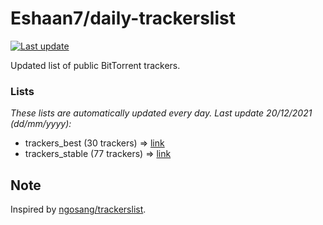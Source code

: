 
# Eshaan7/daily-trackerslist 

[![Last update](https://img.shields.io/badge/Last%20update-20/12/2021-blue.svg)](#)

Updated list of public BitTorrent trackers.

### Lists
*These lists are automatically updated every day. Last update 20/12/2021 (_dd/mm/yyyy_):*

* trackers_best (30 trackers) => [link](https://raw.githubusercontent.com/eshaan7/daily-trackerslist/master/trackers_best.txt)
* trackers_stable (77 trackers) => [link](https://raw.githubusercontent.com/eshaan7/daily-trackerslist/master/trackers_stable.txt)

## Note

Inspired by [ngosang/trackerslist](https://github.com/ngosang/trackerslist).
